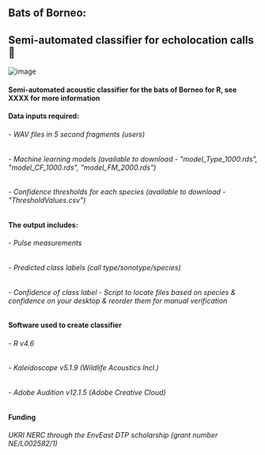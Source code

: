 ## Bats of Borneo:
## Semi-automated classifier for echolocation calls 🦇
![image](https://user-images.githubusercontent.com/43967474/116438405-50b2bc00-a846-11eb-9d6a-8fd506c93430.png)
#### Semi-automated acoustic classifier for the bats of Borneo for R, see XXXX for more information 


#### Data inputs required:
###### - WAV files in 5 second fragments (users)
###### - Machine learning models (available to download - "model_Type_1000.rds", "model_CF_1000.rds", "model_FM_2000.rds")
###### - Confidence thresholds for each species (available to download - "ThresholdValues.csv")

#### The output includes: 
###### - Pulse measurements 
###### - Predicted class labels (call type/sonotype/species) 
###### - Confidence of class label - Script to locate files based on species & confidence on your desktop & reorder them for manual verification

#### Software used to create classifier
###### - R v4.6
###### - Kaleidoscope v5.1.9 (Wildlife Acoustics Incl.)
###### - Adobe Audition v12.1.5 (Adobe Creative Cloud)

#### Funding
###### UKRI NERC through the EnvEast DTP scholarship (grant number NE/L002582/1)

